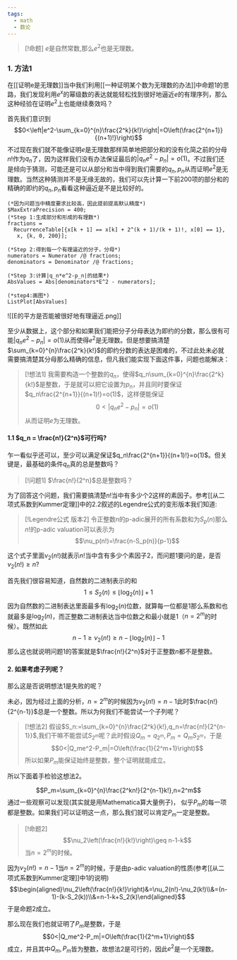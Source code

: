 ```yaml
---
tags:
  - math
  - 数论
---
```


> [!命题]
> $e$是自然常数,那么$e^2$也是无理数。

### 1. 方法1

在[[证明e是无理数]]当中我们利用[[一种证明某个数为无理数的办法]]中命题1的思路，我们发现利用$e^x$的幂级数的表达就能轻松找到很好地逼近$e$的有理序列，那么这种经验在证明$e^2$上也能继续奏效吗？

首先我们意识到$$0<\left|e^2-\sum_{k=0}^{n}\frac{2^k}{k!}\right|=O\left(\frac{2^{n+1}}{(n+1)!}\right)$$不过现在我们就不能像证明$e$是无理数那样简单地把部分和的没有化简之前的分母$n!$作为$q_n$了，因为这样我们没有办法保证最后的$|q_n e^2-p_n|=o(1)$。不过我们还是倾向于猜测，可能还是可以从部分和当中得到我们需要的$q_n,p_n$从而证明$e^2$是无理数。当然这种猜测并不是无缘无故的，我们可以先计算一下前200项的部分和的精确的即约的$q_n,p_n$看看这种逼近是不是比较好的。

```wolfram
(*因为问题当中精度要求比较高，因此提前提高默认精度*)
$MaxExtraPrecision = 400;
(*Step 1:生成部分和形成的有理数*)
fractions = 
  RecurrenceTable[{x[k + 1] == x[k] + 2^(k + 1)/(k + 1)!, x[0] == 1}, 
   x, {k, 0, 200}];

(*Step 2:得到每一个有理逼近的分子，分母*)
numerators = Numerator /@ fractions;
denominators = Denominator /@ fractions;

(*Step 3:计算|q_n*e^2-p_n|的结果*)
AbsValues = Abs[denominators*E^2 - numerators];

(*step4:画图*)
ListPlot[AbsValues]
```
![[E的平方是否能被很好地有理逼近.png]]

至少从数据上，这个部分和如果我们能把分子分母表达为即约的分数，那么很有可能$|q_n e^2-p_n|=o(1)$从而使得$e^2$是无理数。但是想要搞清楚$\sum_{k=0}^{n}\frac{2^k}{k!}$的即约分数的表达是困难的，不过此处未必就需要搞清楚其分母那么精确的信息，但凡我们能实现下面这件事，问题也能解决：

> [!想法1]
> 我需要构造一个整数的$q_n$，使得$q_n\sum_{k=0}^{n}\frac{2^k}{k!}$是整数，于是就可以把它设置为$p_n$，并且同时要保证$q_n\frac{2^{n+1}}{(n+1)!}=o(1)$，这样便能保证$$0<|q_n e^2-p_n|=o(1)$$从而证明$e$为无理数。

#### 1.1 $q_n = \frac{n!}{2^n}$可行吗?

乍一看似乎还可以，至少可以满足保证$q_n\frac{2^{n+1}}{(n+1)!}=o(1)$。但关键是，最基础的条件$q_n$真的总是整数吗？

> [!问题1]
> $\frac{n!}{2^n}$总是整数吗？

为了回答这个问题，我们需要搞清楚$n!$当中有多少个$2$这样的素因子。参考[[从二项式系数到Kummer定理]]中的2.2叙述的Legendre公式的变形版本我们知道:
> [!Legendre公式 版本2]
> 令正整数$n$的p-adic展开的所有系数和为$S_p(n)$那么$n!$的p-adic valuation可以表示为$$\nu_p(n!)=\frac{n-S_p(n)}{p-1}$$

这个式子里面$\nu_2(n!)$就表示$n!$当中含有多少个素因子2，而问题1要问的是，是否$\nu_2(n!)\geq n$?

首先我们很容易知道，自然数的二进制表示的和$$1\leq S_2(n)\leq \lfloor \log_2(n)\rfloor+1$$因为自然数的二进制表达里面最多有$\log_2(n)$位数，就算每一位都是1那么系数和也就最多是$\log_2(n)$，而正整数二进制表达当中位数之和最小就是1（$n=2^m$的时候）。既然如此$$n-1\geq \nu_2(n!)\geq n-\lfloor \log_2(n)\rfloor-1$$
那么这也就说明问题1的答案就是$\frac{n!}{2^n}$对于正整数$n$都不是整数。
#### 2. 如果考虑子列呢？

那么这是否说明想法1是失败的呢？

未必，因为经过上面的分析，$n=2^m$的时候因为$\nu_2(n!)=n-1$此时$\frac{n!}{2^{n-1}}$总是一个整数。所以为何我们不能尝试一个子列呢？

> [!想法2]
> 假设$S_n:=\sum_{k=0}^{n}\frac{2^k}{k!},q_n=\frac{n!}{2^{n-1}}$,我们干嘛不能尝试$S_{2^m}$呢？此时假设$Q_m = q_{2^m},P_m=Q_mS_{2^m}$，于是$$0<|Q_me^2-P_m|=O\left(\frac{1}{2^m+1}\right)$$所以如果$P_m$能保证始终是整数，整个证明就能成立。

所以下面着手检验这想法2。

$$P_m=\sum_{k=0}^{n}\frac{2^kn!}{2^{n-1}k!},n=2^m$$通过一些观察可以发现(其实就是用Mathematica算大量例子)，
似乎$P_m$的每一项都是整数。如果我们可以证明这一点，那么我们就可以肯定$P_m$一定是整数。

> [!命题2]
> $$\nu_2\left(\frac{n!}{k!}\right)\geq n-1-k$$当$n=2^m$的时候。

因为$\nu_2(n!)=n-1$当$n=2^m$的时候，于是由p-adic valuation的性质(参考[[从二项式系数到Kummer定理]]中1的说明)$$\begin{aligned}\nu_2\left(\frac{n!}{k!}\right)&=\nu_2(n!)-\nu_2(k!)\\&=(n-1)-(k-S_2(k))\\&=n-1-k+S_2(k)\end{aligned}$$于是命题2成立。

那么现在我们也就证明了$P_m$是整数，于是$$0<|Q_me^2-P_m|=O\left(\frac{1}{2^m+1}\right)$$成立，并且其中$Q_m,P_m$皆为整数，故想法2是可行的，因此$e^2$是一个无理数。
